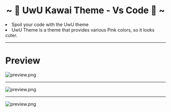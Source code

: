 <h1 align="center">~ 🌸 UwU Kawai Theme - Vs Code 🌸 ~</h1>

<li>Spoil your code with the UwU theme</li>
<li>UwU Theme is a theme that provides various Pink colors, so it looks cuter.</li>

<hr>

# Preview

![preview.png](https://cdn.jsdelivr.net/gh/SazumiVicky/UwU_Kawai_Theme_Vs_Code@main/preview-scd0.png)

<hr>

![preview.png](https://cdn.jsdelivr.net/gh/SazumiVicky/UwU_Kawai_Theme_Vs_Code@main/preview-scd1.png)

<hr>

![preview.png](https://cdn.jsdelivr.net/gh/SazumiVicky/UwU_Kawai_Theme_Vs_Code@main/preview-scd2.png)
